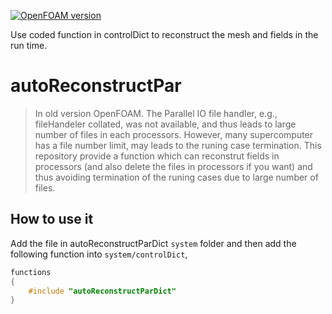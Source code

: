 [![OpenFOAM version](https://img.shields.io/badge/OpenFOAM-4-brightgreen)](https://github.com/OpenFOAM/OpenFOAM-4)

Use coded function in controlDict to reconstruct the mesh and fields in the run time.

# autoReconstructPar
> In old version OpenFOAM. The Parallel IO file handler, e.g., fileHandeler collated, was not available, and thus leads to large number of files in each processors. However, many supercomputer has a file number limit, may leads to the runing case termination. This repository provide a function which can reconstrut fields in processors (and also delete the files in processors if you want) and thus avoiding termination of the runing cases due to large number of files.

## How to use it
Add the file in autoReconstructParDict `system` folder and then add the following function into `system/controlDict`,
```C++
functions
{
    #include "autoReconstructParDict"
}
```
